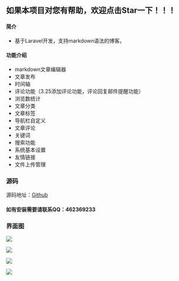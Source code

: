 ## 如果本项目对您有帮助，欢迎点击Star一下！！！

#### 简介
* 基于Laravel开发，支持markdown语法的博客。

#### 功能介绍
* markdown文章编辑器
* 文章发布
* 时间轴
* 评论功能（3.25添加评论功能，评论回复邮件提醒功能）
* 浏览数统计
* 文章分类
* 文章标签
* 导航栏自定义
* 文章评论
* 关键词
* 搜索功能
* 系统基本设置
* 友情链接
* 文件上传管理

### 源码

源码地址：[Github](https://github.com/kesixin/Mamba_Blog)

#### 如有安装需要请联系QQ：462369233

### 界面图


![](https://bmob-cdn-19897.bmobcloud.com/2019/06/06/e7ec732f402c286b809b1a36f4535f16.png)

![](https://bmob-cdn-19897.bmobcloud.com/2019/06/06/3b48e79840291e3780c12f935e711c55.png)

![](https://bmob-cdn-19897.bmobcloud.com/2019/06/06/dc6e0ab440b98eaf800bb991e02d5b4a.png)

![](https://bmob-cdn-19897.bmobcloud.com/2019/06/06/3d81350440d66f6f80b7b785737eb012.png)


